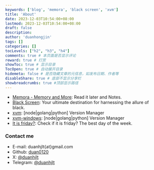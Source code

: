 ```yaml
---
keywords: ['blog', 'memora', 'black screen', 'xvm']
title: 'About'
date: 2023-12-03T10:54:00+08:00
lastmod: 2023-12-03T10:54:00+08:00
draft: false
description: 
author: 'duanhongjin'
tags: []
categories: []
tocLevels: ["h2", "h3", "h4"]
comments: true # 本页面是否显示评论
reward: true # 打赏
showToc: true # 显示目录
TocOpen: true # 自动展开目录
hidemeta: false # 是否隐藏文章的元信息，如发布日期、作者等
disableShare: true # 底部不显示分享栏
showbreadcrumbs: true #顶部显示路径
---
```


- [Memora - Memory and More](https://www.memora.top): Read it later and Notes.
- [Black Screen](https://www.blackscreennow.space): Your ultimate destination for harnessing the allure of black.
- [xvm](https://github.com/duan0120/xvm): [node|golang|python] Version Manager
- [xvm-windows](https://github.com/duan0120/xvm-windows): [node|golang|python] Version Manager
- [It is friday?](https://itisfriday.crazykids.tech): Check if it is friday? The best day of the week.

### Contact me

- E-mail: duanhjlt{at}gmail.com
- Github: [duan0120](https://github.com/duan0120)
- X: [@duanhjlt](https://x.com/duanhjlt)
- Telegram: [@duanhjlt](https://t.me/duanhjlt)
